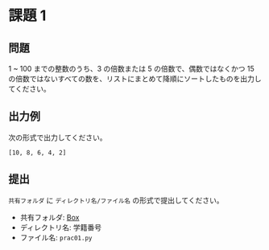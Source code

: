 # 課題 1

## 問題

1 ~ 100 までの整数のうち、3 の倍数または 5 の倍数で、偶数ではなくかつ 15 の倍数ではないすべての数を、リストにまとめて降順にソートしたものを出力してください。

## 出力例

次の形式で出力してください。

```
[10, 8, 6, 4, 2]
```

## 提出

`共有フォルダ` に `ディレクトリ名/ファイル名` の形式で提出してください。

- 共有フォルダ: [Box](https://tdu.box.com/s/78f5dthrpdfqfjsipo4k5m44an4u09s4)
- ディレクトリ名: 学籍番号
- ファイル名: `prac01.py`
